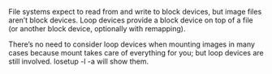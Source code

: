 File systems expect to read from and write to block devices, but image files aren’t block devices. Loop devices provide a block device on top of a file (or another block device, optionally with remapping).

There’s no need to consider loop devices when mounting images in many cases because mount takes care of everything for you; but loop devices are still involved. losetup -l -a will show them.
